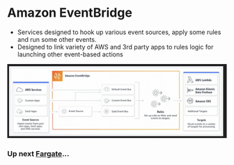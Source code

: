 # Amazon EventBridge

- Services designed to hook up various event sources, apply some rules and run some other events.
- Designed to link variety of AWS and 3rd party apps to rules logic for launching other event-based actions

![EventBridge](../../assets/aws-eventbridge.png)

### Up next [Fargate](../amazon-fargate/README.md)...
